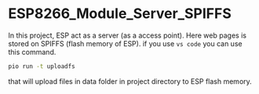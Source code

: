 # ESP8266_Module_Server_SPIFFS
In this project, ESP act as a server (as a access point). Here web pages is stored on SPIFFS (flash memory of ESP).
if you use `vs code` you can use this command.
```bash
pio run -t uploadfs
``` 
that will upload files in data folder in project directory to ESP flash memory.
